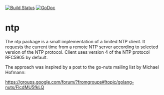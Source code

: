 [![Build Status](https://travis-ci.org/beevik/ntp.svg?branch=master)](https://travis-ci.org/beevik/ntp)
[![GoDoc](https://godoc.org/github.com/beevik/ntp?status.svg)](https://godoc.org/github.com/beevik/ntp)

ntp
===

The ntp package is a small implementation of a limited NTP client. It
requests the current time from a remote NTP server according to
selected version of the NTP protocol. Client uses version 4 of the NTP
protocol RFC5905 by default.

The approach was inspired by a post to the go-nuts mailing list by
Michael Hofmann:

https://groups.google.com/forum/?fromgroups#!topic/golang-nuts/FlcdMU5fkLQ
